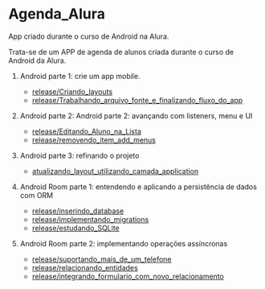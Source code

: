 # Agenda_Alura
App criado durante o curso de Android na Alura.

Trata-se de um APP de agenda de alunos criada durante o curso de Android da Alura.

  1. Android parte 1: crie um app mobile.
     - [release/Criando_layouts](https://github.com/phtrebil/Agenda_Alura/tree/release/Criando_layouts)
     - [release/Trabalhando_arquivo_fonte_e_finalizando_fluxo_do_app](https://github.com/phtrebil/Agenda_Alura/tree/release/Trabalhando_arquivo_fonte_e_finalizando_fluxo_do_app)
  
  2. Android parte 2: Android parte 2: avançando com listeners, menu e UI
     - [release/Editando_Aluno_na_Lista](https://github.com/phtrebil/Agenda_Alura/tree/release/Editando_Aluno_na_Lista)
     - [release/removendo_item_add_menus](https://github.com/phtrebil/Agenda_Alura/tree/release/removendo_item_add_menus)
    
  3. Android parte 3: refinando o projeto 

     - [atualizando_layout_utilizando_camada_application](https://github.com/phtrebil/Agenda_Alura/tree/release/atualizando_layout_utilizando_camada_application)
     
  4. Android Room parte 1: entendendo e aplicando a persistência de dados com ORM
  
     - [release/inserindo_database](https://github.com/phtrebil/Agenda_Alura/tree/release/inserindo_database)
     - [release/implementando_migrations](https://github.com/phtrebil/Agenda_Alura/tree/release/implementando_migrations)
     - [release/estudando_SQLite](https://github.com/phtrebil/Agenda_Alura/tree/release/estudando_SQLite)

  5. Android Room parte 2: implementando operações assíncronas

      - [release/suportando_mais_de_um_telefone](https://github.com/phtrebil/Agenda_Alura/tree/release/suportando_mais_de_um_telefone)
      - [release/relacionando_entidades](https://github.com/phtrebil/Agenda_Alura/tree/release/relacionando_entidades)
      - [release/integrando_formulario_com_novo_relacionamento](https://github.com/phtrebil/Agenda_Alura/tree/release/integrando_formulario_com_novo_relacionamento)